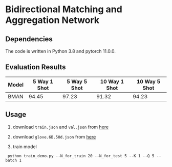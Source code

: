 # Bidirectional Matching and Aggregation Network


## Dependencies

The code is written in Python 3.8 and pytorch 11.0.0.


## Evaluation Results

Model | 5 Way 1 Shot | 5 Way 5 Shot | 10 Way 1 Shot | 10 Way 5 Shot
----- | ------------ | ------------ | ------------- | -------------
BMAN |    94.45    |       97.23    |         91.32     |            94.23

## Usage

1. download `train.json` and `val.json` from [here](https://thunlp.github.io/fewrel.html)

2. download `glove.6B.50d.json` from [here](https://cloud.tsinghua.edu.cn/f/b14bf0d3c9e04ead9c0a/?dl=1)

3. train model

```
 python train_demo.py --N_for_train 20 --N_for_test 5 --K 1 --Q 5 --batch 1
```


